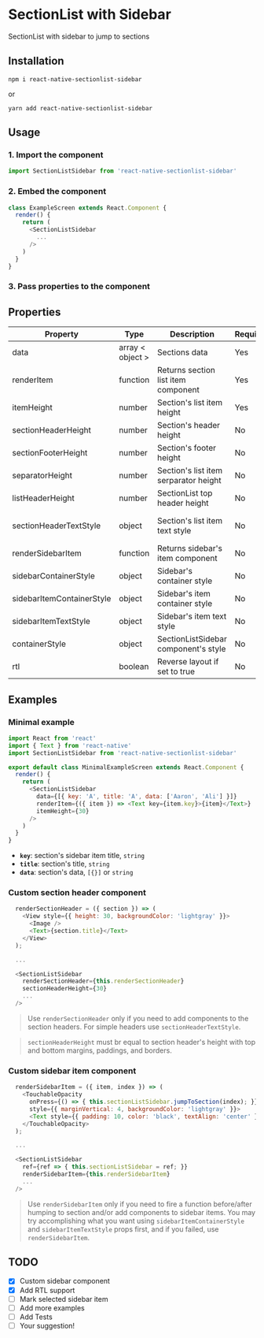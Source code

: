 # SectionList with Sidebar

SectionList with sidebar to jump to sections

## Installation

```
npm i react-native-sectionlist-sidebar
```

or

```
yarn add react-native-sectionlist-sidebar
```

## Usage

### 1. Import the component

```js
import SectionListSidebar from 'react-native-sectionlist-sidebar'
```

### 2. Embed the component

```js
class ExampleScreen extends React.Component {
  render() {
    return (
      <SectionListSidebar
        ...
      />
    )
  }
}
```

### 3. Pass properties to the component

## Properties

| Property                  | Type             | Description                           | Required | Default        |
|---------------------------|------------------|---------------------------------------|----------|----------------|
| data                      | array < object > | Sections data                         | Yes      |                |
| renderItem                | function         | Returns section list item component   | Yes      |                |
| itemHeight                | number           | Section's list item height            | Yes      |                |
| sectionHeaderHeight       | number           | Section's header height               | No       | 22             |
| sectionFooterHeight       | number           | Section's footer height               | No       | 0              |
| separatorHeight           | number           | Section's list item serparator height | No       | 0              |
| listHeaderHeight          | number           | SectionList top header height         | No       | 0              |
| sectionHeaderTextStyle    | object           | Section's list item text style        | No       | { height: 22 } |
| renderSidebarItem         | function         | Returns sidebar's item component      | No       |                |
| sidebarContainerStyle     | object           | Sidebar's container style             | No       | { width: 30 }  |
| sidebarItemContainerStyle | object           | Sidebar's item container style        | No       |                |
| sidebarItemTextStyle      | object           | Sidebar's item text style             | No       |                |
| containerStyle            | object           | SectionListSidebar component's style  | No       |                |
| rtl                       | boolean          | Reverse layout if set to true         | No       | false          |

## Examples

### Minimal example
```js
import React from 'react'
import { Text } from 'react-native'
import SectionListSidebar from 'react-native-sectionlist-sidebar'

export default class MinimalExampleScreen extends React.Component {
  render() {
    return (
      <SectionListSidebar
        data={[{ key: 'A', title: 'A', data: ['Aaron', 'Ali'] }]}
        renderItem={({ item }) => <Text key={item.key}>{item}</Text>}
        itemHeight={30}
      />
    )
  }
}
```

* **`key`**: section's sidebar item title, `string`
* **`title`**: section's title, `string`
* **`data`**: section's data, `[{}]` or `string`

### Custom section header component
```js
  renderSectionHeader = ({ section }) => (
    <View style={{ height: 30, backgroundColor: 'lightgray' }}>
      <Image />
      <Text>{section.title}</Text>
    </View>
  );

  ...

  <SectionListSidebar
    renderSectionHeader={this.renderSectionHeader}
    sectionHeaderHeight={30}
    ...
  />
```

> Use `renderSectionHeader` only if you need to add components to the section headers. For simple headers use `sectionHeaderTextStyle`.

> `sectionHeaderHeight` must br equal to section header's height with top and bottom margins, paddings, and borders.

### Custom sidebar item component
```js
  renderSidebarItem = ({ item, index }) => (
    <TouchableOpacity
      onPress={() => { this.sectionListSidebar.jumpToSection(index); }}
      style={{ marginVertical: 4, backgroundColor: 'lightgray' }}>
      <Text style={{ padding: 10, color: 'black', textAlign: 'center' }}>{item}</Text>
    </TouchableOpacity>
  );

  ...

  <SectionListSidebar
    ref={ref => { this.sectionListSidebar = ref; }}
    renderSidebarItem={this.renderSidebarItem}
    ...
  />
```

> Use `renderSidebarItem` only if you need to fire a function before/after humping to section and/or add components to sidebar items. You may try accomplishing what you want using `sidebarItemContainerStyle` and `sidebarItemTextStyle` props first, and if you failed, use `renderSidebarItem`.

## TODO
- [X] Custom sidebar component
- [X] Add RTL support
- [ ] Mark selected sidebar item
- [ ] Add more examples
- [ ] Add Tests
- [ ] Your suggestion!